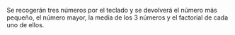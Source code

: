 Se recogerán tres números por el teclado y se devolverá el número más pequeño,
el número mayor, la media de los 3 números y el factorial de cada uno de ellos.